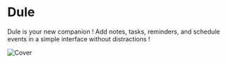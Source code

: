 # Dule
Dule is your new companion ! Add notes, tasks, reminders, and schedule events in a simple interface without distractions !

![Cover](https://github.com/withdule/.github/assets/77529508/cbd36213-2250-4659-8e4d-cf659acdfb33)

